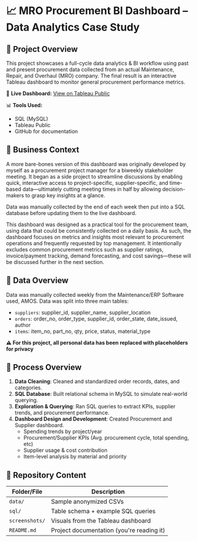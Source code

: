 # 📈 MRO Procurement BI Dashboard – Data Analytics Case Study

## 📌 Project Overview
This project showcases a full-cycle data analytics & BI workflow using past and present procurement data collected from an actual Maintenance, Repair, and Overhaul (MRO) company. The final result is an interactive Tableau dashboard to monitor general procurement performance metrics.

🚀 **Live Dashboard:** [View on Tableau Public](https://public.tableau.com/shared/CJC2P6X2K?:display_count=n&:origin=viz_share_link)

📊 **Tools Used:** 
- SQL (MySQL)
- Tableau Public
- GitHub for documentation

## 🧠 Business Context
A more bare-bones version of this dashboard was originally developed by myself as a procurement project manager for a biweekly stakeholder meeting. It began as a side project to streamline discussions by enabling quick, interactive access to project-specific, supplier-specific, and time-based data—ultimately cutting meeting times in half by allowing decision-makers to grasp key insights at a glance.

Data was manually collected by the end of each week then put into a SQL database before updating them to the live dashboard.

This dashboard was designed as a practical tool for the procurement team, using data that could be consistently collected on a daily basis. As such, the dashboard focuses on metrics and insights most relevant to procurement operations and frequently requested by top management. It intentionally excludes common procurement metrics such as supplier ratings, invoice/payment tracking, demand forecasting, and cost savings—these will be discussed further in the next section.

## 📂 Data Overview

Data was manually collected weekly from the Maintenance/ERP Software used, AMOS. Data was split into three main tables:

- `suppliers`: supplier_id, supplier_name, supplier_location
- `orders`: order_no, order_type, supplier_id, order_state, date_issued, author
- `items`: item_no, part_no, qty, price, status, material_type

**⚠️ For this project, all personal data has been replaced with placeholders for privacy**

## 🔧 Process Overview

1. **Data Cleaning**: Cleaned and standardized order records, dates, and categories.
2. **SQL Database**: Built relational schema in MySQL to simulate real-world querying.
3. **Exploration & Querying**: Ran SQL queries to extract KPIs, supplier trends, and procurement performance.
4. **Dashboard Design and Development**: Created Procurement and Supplier dashboard.
   - Spending trends by project/year
   - Procurement/Supplier KPIs (Avg. procurement cycle, total spending, etc)
   - Supplier usage & cost contribution
   - Item-level analysis by material and priority

## 📁 Repository Content

| Folder/File     | Description                                  |
|-----------------|----------------------------------------------|
| `data/`         | Sample anonymized CSVs                       |
| `sql/`          | Table schema + example SQL queries           |
| `screenshots/`  | Visuals from the Tableau dashboard           |
| `README.md`     | Project documentation (you're reading it)    |
  

